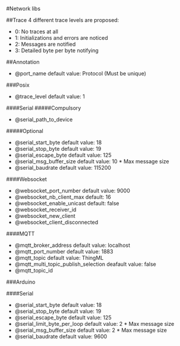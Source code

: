 #Network libs

##Trace
4 different trace levels are proposed:
* 0: No traces at all
* 1: Initializations and errors are noticed
* 2: Messages are notified
* 3: Detailed byte per byte notifying

##Annotation 
* @port_name default value: Protocol (Must be unique)

###Posix
* @trace_level default value: 1

####Serial
#####Compulsory
* @serial_path_to_device

#####Optional
* @serial_start_byte default value: 18
* @serial_stop_byte default value: 19
* @serial_escape_byte default value: 125
* @serial_msg_buffer_size default value: 10 * Max message size
* @serial_baudrate default value: 115200

####Websocket
* @websocket_port_number default value: 9000
* @websocket_nb_client_max default: 16
* @websocket_enable_unicast default: false
* @websocket_receiver_id
* @websocket_new_client
* @websocket_client_disconnected

####MQTT
* @mqtt_broker_address default value: localhost
* @mqtt_port_number default value: 1883
* @mqtt_topic default value: ThingML
* @mqtt_multi_topic_publish_selection deafault value: false
* @mqtt_topic_id

###Arduino

####Serial
* @serial_start_byte default value: 18
* @serial_stop_byte default value: 19
* @serial_escape_byte default value: 125
* @serial_limit_byte_per_loop default value: 2 * Max message size
* @serial_msg_buffer_size default value: 2 * Max message size
* @serial_baudrate default value: 9600
